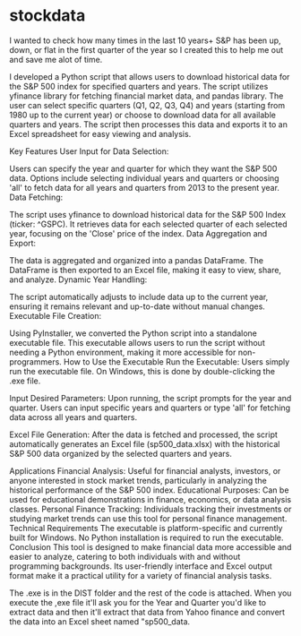 # stockdata
I wanted to check how many times in the last 10 years+ S&amp;P has been up, down, or flat in the first quarter of the year so I created this to help me out and save me alot of time.

I developed a Python script that allows users to download historical data for the S&P 500 index for specified quarters and years. The script utilizes yfinance library for fetching financial market data, and pandas library. The user can select specific quarters (Q1, Q2, Q3, Q4) and years (starting from 1980 up to the current year) or choose to download data for all available quarters and years. The script then processes this data and exports it to an Excel spreadsheet for easy viewing and analysis.

Key Features
User Input for Data Selection:

Users can specify the year and quarter for which they want the S&P 500 data.
Options include selecting individual years and quarters or choosing 'all' to fetch data for all years and quarters from 2013 to the present year.
Data Fetching:

The script uses yfinance to download historical data for the S&P 500 Index (ticker: ^GSPC).
It retrieves data for each selected quarter of each selected year, focusing on the 'Close' price of the index.
Data Aggregation and Export:

The data is aggregated and organized into a pandas DataFrame.
The DataFrame is then exported to an Excel file, making it easy to view, share, and analyze.
Dynamic Year Handling:

The script automatically adjusts to include data up to the current year, ensuring it remains relevant and up-to-date without manual changes.
Executable File Creation:

Using PyInstaller, we converted the Python script into a standalone executable file.
This executable allows users to run the script without needing a Python environment, making it more accessible for non-programmers.
How to Use the Executable
Run the Executable: Users simply run the executable file. On Windows, this is done by double-clicking the .exe file.

Input Desired Parameters: Upon running, the script prompts for the year and quarter. Users can input specific years and quarters or type 'all' for fetching data across all years and quarters.

Excel File Generation: After the data is fetched and processed, the script automatically generates an Excel file (sp500_data.xlsx) with the historical S&P 500 data organized by the selected quarters and years.

Applications
Financial Analysis: Useful for financial analysts, investors, or anyone interested in stock market trends, particularly in analyzing the historical performance of the S&P 500 index.
Educational Purposes: Can be used for educational demonstrations in finance, economics, or data analysis classes.
Personal Finance Tracking: Individuals tracking their investments or studying market trends can use this tool for personal finance management.
Technical Requirements
The executable is platform-specific and currently built for Windows.
No Python installation is required to run the executable.
Conclusion
This tool is designed to make financial data more accessible and easier to analyze, catering to both individuals with and without programming backgrounds. Its user-friendly interface and Excel output format make it a practical utility for a variety of financial analysis tasks.

The .exe is in the DIST folder and the rest of the code is attached. When you execute the ,exe file it'll ask you for the Year and Quarter you'd like to extract data and then it'll extract that data from Yahoo finance and convert the data into an Excel sheet named "sp500_data.
